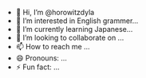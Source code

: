 - 👋 Hi, I’m @horowitzdyla
- 👀 I’m interested in English grammer...
- 🌱 I’m currently learning Japanese...
- 💞️ I’m looking to collaborate on ...
- 📫 How to reach me ...
- 😄 Pronouns: ...
- ⚡ Fun fact: ...

<!---
horowitzdyla/horowitzdyla is a ✨ special ✨ repository because its `README.md` (this file) appears on your GitHub profile.
You can click the Preview link to take a look at your changes.
--->
